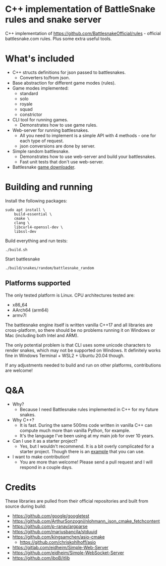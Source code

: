 # C++ implementation of BattleSnake rules and snake server

C++ implementation of https://github.com/BattlesnakeOfficial/rules - official battlesnake.com rules. Plus some extra useful tools.

# What's included

* C++ structs definitions for json passed to battlesnakes.
  * Converters to/from json.
* Base abstraction for different game modes (rules).
* Game modes implemented:
  * standard
  * solo
  * royale
  * squad
  * constrictor
* CLI tool for running games.
  * Demonstrates how to use game rules.
* Web-server for running battlesnakes.
  * All you need to implement is a simple API with 4 methods - one for each type of request.
  * json conversions are done by server.
* Simple random battlesnake.
  * Demonstrates how to use web-server and build your battlesnakes.
  * Fast unit tests that don't use web-server.
* Battlesnake [game downloader](gamedownloader/README.md).

# Building and running

Install the following packages:

```
sudo apt install \
    build-essential \
    cmake \
    clang \
    libcurl4-openssl-dev \
    libssl-dev
```

Build everything and run tests:

```
./build.sh
```

Start battlesnake

```
./build/snakes/random/battlesnake_random
```

## Platforms supported

The only tested platform is Linux. CPU architectures tested are:
* x86_64
* AArch64 (arm64)
* armv7l

The battlesnake engine itself is written vanilla C++17 and all libraries are cross-platform, so there should be no problems running it on Windows or Mac (including both Intel and ARM).

The only potential problem is that CLI uses some unicode characters to render snakes, which may not be supported on Windows. It definitely works fine in Windows Terminal + WSL2 + Ubuntu 20.04 though.

If any adjustments needed to build and run on other platforms, contributions are welcome!

# Q&A

* Why?
  * Because I need Battlesnake rules implemented in C++ for my future snakes.
* Why C++?
  * It is fast. During the same 500ms code written in vanilla C++ can compute much more than vanilla Python, for example.
  * It's the language I've been using at my main job for over 10 years.
* Can I use it as a starter project?
  * Yes, but I wouldn't recommend. It is a bit overly complicated for a starter project. Though there is an [example](snakes/random/README.md) that you can use.
* I want to make contribution!
  * You are more than welcome! Please send a pull request and I will respond in a couple days.

# Credits

These libraries are pulled from their official repositories and built from source during build:

* https://github.com/google/googletest
* https://github.com/ArthurSonzogni/nlohmann_json_cmake_fetchcontent
* https://github.com/p-ranav/argparse
* https://github.com/mariusbancila/stduuid
* https://github.com/kingsamchen/asio-cmake
  * https://github.com/chriskohlhoff/asio
* https://gitlab.com/eidheim/Simple-Web-Server
* https://github.com/eidheim/Simple-WebSocket-Server
* https://github.com/iboB/itlib
